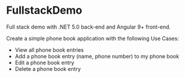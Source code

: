 # FullstackDemo
Full stack demo with .NET 5.0 back-end and Angular 9+ front-end.

Create a simple phone book application with the following Use Cases:
- View all phone book entries
- Add a phone book entry (name, phone number) to my phone book
- Edit a phone book entry
- Delete a phone book entry
